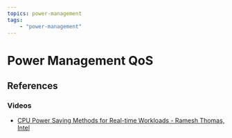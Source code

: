 ```yaml
---
topics: power-management
tags:
    - "power-management"
---
```


# Power Management QoS

## References

### Videos

- [CPU Power Saving Methods for Real-time Workloads - Ramesh Thomas, Intel](https://youtu.be/L_pNP9LkTOk)

